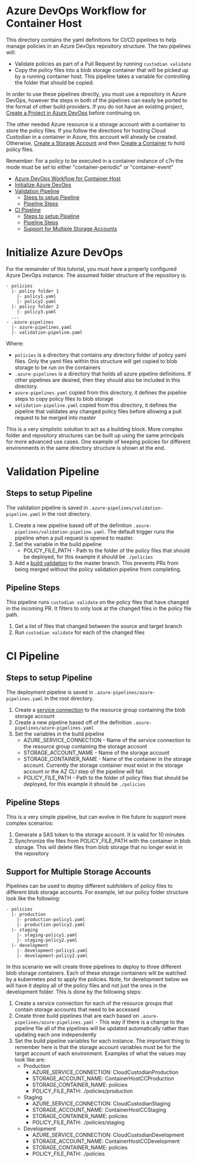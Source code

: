 # Azure DevOps Workflow for Container Host

This directory contains the yaml definitions for CI/CD pipelines to help manage policies in an Azure DevOps repository structure. The two pipelines will:
* Validate policies as part of a Pull Request by running `custodian validate`
* Copy the policy files into a blob storage container that will be picked up by a running container host. This pipeline takes a variable for controlling the folder that should be copied.

In order to use these pipelines directly, you must use a repository in Azure DevOps, however the steps in both of the pipelines can easily be ported to the format of other build providers. If you do not have an existing project, [Create a Project in Azure DevOps](https://docs.microsoft.com/en-us/azure/devops/organizations/projects/create-project?view=azure-devops) before continuing on.

The other needed Azure resource is a storage account with a container to store the policy files. If you follow the directions for hosting Cloud Custodian in a container in Azure, this account will already be created. Otherwise, [Create a Storage Account](https://docs.microsoft.com/en-us/azure/storage/common/storage-quickstart-create-account?tabs=azure-portal) and then [Create a Container](https://docs.microsoft.com/en-us/azure/storage/blobs/storage-quickstart-blobs-portal#create-a-container) to hold policy files.

Remember: For a policy to be executed in a container instance of c7n the mode must be set to either "container-periodic" or "container-event"

- [Azure DevOps Workflow for Container Host](#Azure-DevOps-Workflow-for-Container-Host)
- [Initialize Azure DevOps](#Initialize-Azure-DevOps)
- [Validation Pipeline](#Validation-Pipeline)
  - [Steps to setup Pipeline](#Steps-to-setup-Pipeline)
  - [Pipeline Steps](#Pipeline-Steps)
- [CI Pipeline](#CI-Pipeline)
  - [Steps to setup Pipeline](#Steps-to-setup-Pipeline-1)
  - [Pipeline Steps](#Pipeline-Steps-1)
  - [Support for Multiple Storage Accounts](#Support-for-Multiple-Storage-Accounts)

# Initialize Azure DevOps
For the remainder of this tutorial, you must have a properly configured Azure DevOps instance. The assumed folder structure of the repository is:
```
- policies
  |- policy folder 1
    |- policy1.yaml
    |- policy2.yaml
  |- policy folder 2
    |- policy3.yaml
  ...
- .azure-pipelines
  |- azure-pipelines.yaml
  |- validation-pipeline.yaml
```
Where:
* `policies` is a directory that contains any directory folder of policy yaml files. Only the yaml files within this structure will get copied to blob storage to be run on the containers
* `.azure-pipelines` is a directory that holds all azure pipeline definitions. If other pipelines are desired, then they should also be included in this directory.
* `azure-pipelines.yaml` copied from this directory, it defines the pipeline steps to copy policy files to blob storage
* `validation-pipeline.yaml` copied from this directory, it defines the pipeline that validates any changed policy files before allowing a pull request to be merged into master

This is a very simplistic solution to act as a building block. More complex folder and repository structures can be built up using the same principals for more advanced use cases. One example of keeping policies for different environments in the same directory structure is shown at the end.

# Validation Pipeline

## Steps to setup Pipeline
The validation pipeline is saved in `.azure-pipelines/validation-pipeline.yaml` in the root directory.

1. Create a new pipeline based off of the definition `.azure-pipelines/validation-pipeline.yaml`. The default trigger runs the pipeline when a pull request is opened to master.
2. Set the variable in the build pipeline
    * POLICY_FILE_PATH - Path to the folder of the policy files that should be deployed, for this example it should be `./policies`
3. Add a [build validation](https://docs.microsoft.com/en-us/azure/devops/repos/git/branch-policies?view=azure-devops#build-validation) to the master branch. This prevents PRs from being merged without the policy validation pipeline from completing.

## Pipeline Steps
This pipeline runs `custodian validate` on the policy files that have changed in the incoming PR. It filters to only look at the changed files in the policy file path.
1. Get a list of files that changed between the source and target branch
1. Run `custodian validate` for each of the changed files


# CI Pipeline

## Steps to setup Pipeline
The deployment pipeline is saved in `.azure-pipelines/azure-pipelines.yaml` in the root directory.

1. Create a [service connection](https://docs.microsoft.com/en-us/azure/devops/pipelines/library/service-endpoints?view=azure-devops&tabs=yaml) to the resource group containing the blob storage account
2. Create a new pipeline based off of the definition `.azure-pipelines/azure-pipelines.yaml`
3. Set the variables in the build pipeline
    * AZURE_SERVICE_CONNECTION - Name of the service connection to the resource group containing the storage account
    * STORAGE_ACCOUNT_NAME - Name of the storage account 
    * STORAGE_CONTAINER_NAME - Name of the container in the storage account. Currently the storage container must exist in the storage account or the AZ CLI step of the pipeline will fail.
    * POLICY_FILE_PATH - Path to the folder of policy files that should be deployed, for this example it should be `./policies`

## Pipeline Steps
This is a very simple pipeline, but can evolve in the future to support more complex scenarios:
1. Generate a SAS token to the storage account. It is valid for 10 minutes
1. Synchronize the files from POLICY_FILE_PATH with the container in blob storage. This will delete files from blob storage that no longer exist in the repository

## Support for Multiple Storage Accounts
Pipelines can be used to deploy different subfolders of policy files to different blob storage accounts. For example, let our policy folder structure look like the following:
```
- policies
  |- production
    |- production-policy1.yaml
    |- production-policy2.yaml
  |- staging
    |- staging-policy1.yaml
    |- staging-policy2.yaml
  |- development
    |- development-policy1.yaml
    |- development-policy2.yaml
```

In this scenario we will create three pipelines to deploy to three different blob storage containers. Each of these storage containers will be watched by a kubernetes pod to apply the policies. Note, for development below we will have it deploy all of the policy files and not just the ones in the development folder. This is done by the following steps:

1. Create a service connection for each of the resource groups that contain storage accounts that need to be accessed
1. Create three build pipelines that are each based on `.azure-pipelines/azure-pipelines.yaml` - This way if there is a change to the pipeline file all of the pipelines will be updated automatically rather than updating each one independently
1. Set the build pipeline variables for each instance. The important thing to remember here is that the storage account variables must be for the target account of each environment. Examples of what the values may look like are:
    * Production
        * AZURE_SERVICE_CONNECTION: CloudCustodianProduction
        * STORAGE_ACCOUNT_NAME: ContainerHostCCProduction
        * STORAGE_CONTAINER_NAME: policies
        * POLICY_FILE_PATH: ./policies/production
    * Staging
        * AZURE_SERVICE_CONNECTION: CloudCustodianStaging
        * STORAGE_ACCOUNT_NAME: ContainerHostCCStaging
        * STORAGE_CONTAINER_NAME: policies
        * POLICY_FILE_PATH: ./policies/staging
    * Development
        * AZURE_SERVICE_CONNECTION: CloudCustodianDevelopment
        * STORAGE_ACCOUNT_NAME: ContainerHostCCDevelopment
        * STORAGE_CONTAINER_NAME: policies
        * POLICY_FILE_PATH: ./policies
